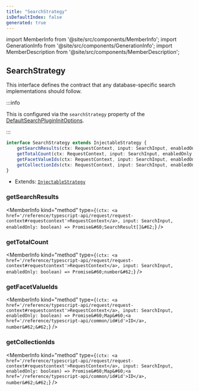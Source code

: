 ```yaml
---
title: "SearchStrategy"
isDefaultIndex: false
generated: true
---
```

<!-- This file was generated from the Vendure source. Do not modify. Instead, re-run the "docs:build" script -->
import MemberInfo from '@site/src/components/MemberInfo';
import GenerationInfo from '@site/src/components/GenerationInfo';
import MemberDescription from '@site/src/components/MemberDescription';


## SearchStrategy

<GenerationInfo sourceFile="packages/core/src/plugin/default-search-plugin/search-strategy/search-strategy.ts" sourceLine="21" packageName="@vendure/core" />

This interface defines the contract that any database-specific search implementations
should follow.

:::info

This is configured via the `searchStrategy` property of
the <a href='/reference/typescript-api/default-search-plugin/default-search-plugin-init-options#defaultsearchplugininitoptions'>DefaultSearchPluginInitOptions</a>.

:::

```ts title="Signature"
interface SearchStrategy extends InjectableStrategy {
    getSearchResults(ctx: RequestContext, input: SearchInput, enabledOnly: boolean): Promise<SearchResult[]>;
    getTotalCount(ctx: RequestContext, input: SearchInput, enabledOnly: boolean): Promise<number>;
    getFacetValueIds(ctx: RequestContext, input: SearchInput, enabledOnly: boolean): Promise<Map<ID, number>>;
    getCollectionIds(ctx: RequestContext, input: SearchInput, enabledOnly: boolean): Promise<Map<ID, number>>;
}
```
* Extends: <code><a href='/reference/typescript-api/common/injectable-strategy#injectablestrategy'>InjectableStrategy</a></code>



<div className="members-wrapper">

### getSearchResults

<MemberInfo kind="method" type={`(ctx: <a href='/reference/typescript-api/request/request-context#requestcontext'>RequestContext</a>, input: SearchInput, enabledOnly: boolean) => Promise&#60;SearchResult[]&#62;`}   />


### getTotalCount

<MemberInfo kind="method" type={`(ctx: <a href='/reference/typescript-api/request/request-context#requestcontext'>RequestContext</a>, input: SearchInput, enabledOnly: boolean) => Promise&#60;number&#62;`}   />


### getFacetValueIds

<MemberInfo kind="method" type={`(ctx: <a href='/reference/typescript-api/request/request-context#requestcontext'>RequestContext</a>, input: SearchInput, enabledOnly: boolean) => Promise&#60;Map&#60;<a href='/reference/typescript-api/common/id#id'>ID</a>, number&#62;&#62;`}   />


### getCollectionIds

<MemberInfo kind="method" type={`(ctx: <a href='/reference/typescript-api/request/request-context#requestcontext'>RequestContext</a>, input: SearchInput, enabledOnly: boolean) => Promise&#60;Map&#60;<a href='/reference/typescript-api/common/id#id'>ID</a>, number&#62;&#62;`}   />




</div>

